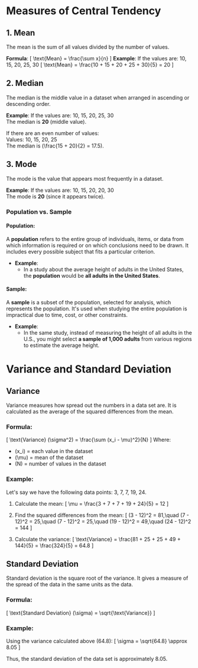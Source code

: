 # Measures of Central Tendency

## 1. Mean
The mean is the sum of all values divided by the number of values.

**Formula**:
\[
\text{Mean} = \frac{\sum x}{n}
\]
**Example**:
If the values are: 10, 15, 20, 25, 30
\[
\text{Mean} = \frac{10 + 15 + 20 + 25 + 30}{5} = 20
\]

## 2. Median
The median is the middle value in a dataset when arranged in ascending or descending order.

**Example**:
If the values are: 10, 15, 20, 25, 30  
The median is **20** (middle value).

If there are an even number of values:  
Values: 10, 15, 20, 25  
The median is \(\frac{15 + 20}{2} = 17.5\).

## 3. Mode
The mode is the value that appears most frequently in a dataset.

**Example**:
If the values are: 10, 15, 20, 20, 30  
The mode is **20** (since it appears twice).



### Population vs. Sample

#### Population:
A **population** refers to the entire group of individuals, items, or data from which information is required or on which conclusions need to be drawn. It includes every possible subject that fits a particular criterion.

- **Example**: 
    - In a study about the average height of adults in the United States, the **population** would be **all adults in the United States**.

#### Sample:
A **sample** is a subset of the population, selected for analysis, which represents the population. It's used when studying the entire population is impractical due to time, cost, or other constraints.

- **Example**: 
    - In the same study, instead of measuring the height of all adults in the U.S., you might select **a sample of 1,000 adults** from various regions to estimate the average height.


# Variance and Standard Deviation

## Variance
Variance measures how spread out the numbers in a data set are. It is calculated as the average of the squared differences from the mean.

### Formula:
\[
\text{Variance} (\sigma^2) = \frac{\sum (x_i - \mu)^2}{N}
\]
Where:
- \(x_i\) = each value in the dataset
- \(\mu\) = mean of the dataset
- \(N\) = number of values in the dataset

### Example:
Let's say we have the following data points: 3, 7, 7, 19, 24.

1. Calculate the mean:
   \[
   \mu = \frac{3 + 7 + 7 + 19 + 24}{5} = 12
   \]

2. Find the squared differences from the mean:
   \[
   (3 - 12)^2 = 81,\quad (7 - 12)^2 = 25,\quad (7 - 12)^2 = 25,\quad (19 - 12)^2 = 49,\quad (24 - 12)^2 = 144
   \]

3. Calculate the variance:
   \[
   \text{Variance} = \frac{81 + 25 + 25 + 49 + 144}{5} = \frac{324}{5} = 64.8
   \]

## Standard Deviation
Standard deviation is the square root of the variance. It gives a measure of the spread of the data in the same units as the data.

### Formula:
\[
\text{Standard Deviation} (\sigma) = \sqrt{\text{Variance}}
\]

### Example:
Using the variance calculated above (64.8):
\[
\sigma = \sqrt{64.8} \approx 8.05
\]

Thus, the standard deviation of the data set is approximately 8.05.

